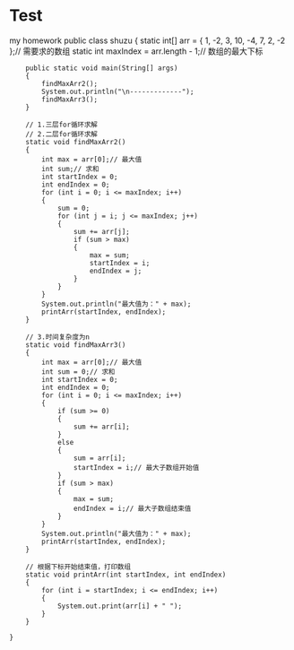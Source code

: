 # Test
my homework
public class shuzu {
	static int[] arr =
	    {
	            1, -2, 3, 10, -4, 7, 2, -2
	    };// 需要求的数组
	    static int maxIndex = arr.length - 1;// 数组的最大下标
	 
	    public static void main(String[] args)
	    {
	        findMaxArr2();
	        System.out.println("\n-------------");
	        findMaxArr3();
	    }
	 
	    // 1.三层for循环求解
	    // 2.二层for循环求解
	    static void findMaxArr2()
	    {
	        int max = arr[0];// 最大值
	        int sum;// 求和
	        int startIndex = 0;
	        int endIndex = 0;
	        for (int i = 0; i <= maxIndex; i++)
	        {
	            sum = 0;
	            for (int j = i; j <= maxIndex; j++)
	            {
	                sum += arr[j];
	                if (sum > max)
	                {
	                    max = sum;
	                    startIndex = i;
	                    endIndex = j;
	                }
	            }
	        }
	        System.out.println("最大值为：" + max);
	        printArr(startIndex, endIndex);
	    }
	 
	    // 3.时间复杂度为n
	    static void findMaxArr3()
	    {
	        int max = arr[0];// 最大值
	        int sum = 0;// 求和
	        int startIndex = 0;
	        int endIndex = 0;
	        for (int i = 0; i <= maxIndex; i++)
	        {
	            if (sum >= 0)
	            {
	                sum += arr[i];
	            }
	            else
	            {
	                sum = arr[i];
	                startIndex = i;// 最大子数组开始值
	            }
	            if (sum > max)
	            {
	                max = sum;
	                endIndex = i;// 最大子数组结束值
	            }
	        }
	        System.out.println("最大值为：" + max);
	        printArr(startIndex, endIndex);
	    }
	 
	    // 根据下标开始结束值，打印数组
	    static void printArr(int startIndex, int endIndex)
	    {
	        for (int i = startIndex; i <= endIndex; i++)
	        {
	            System.out.print(arr[i] + " ");
	        }
	    }
	 
	}
